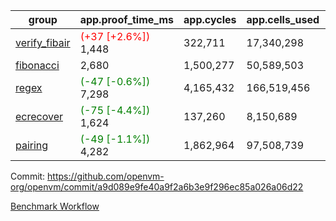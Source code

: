| group | app.proof_time_ms | app.cycles | app.cells_used | leaf.proof_time_ms | leaf.cycles | leaf.cells_used |
| -- | -- | -- | -- | -- | -- | -- |
| [verify_fibair](https://github.com/openvm-org/openvm/blob/benchmark-results/benchmarks-pr/1789/verify_fibair-a9d089e9fe40a9f2a6b3e9f296ec85a026a06d22.md) |<span style='color: red'>(+37 [+2.6%])</span> 1,448 |  322,711 |  17,340,298 |- | - | - |
| [fibonacci](https://github.com/openvm-org/openvm/blob/benchmark-results/benchmarks-pr/1789/fibonacci-a9d089e9fe40a9f2a6b3e9f296ec85a026a06d22.md) | 2,680 |  1,500,277 |  50,589,503 |- | - | - |
| [regex](https://github.com/openvm-org/openvm/blob/benchmark-results/benchmarks-pr/1789/regex-a9d089e9fe40a9f2a6b3e9f296ec85a026a06d22.md) |<span style='color: green'>(-47 [-0.6%])</span> 7,298 |  4,165,432 |  166,519,456 |- | - | - |
| [ecrecover](https://github.com/openvm-org/openvm/blob/benchmark-results/benchmarks-pr/1789/ecrecover-a9d089e9fe40a9f2a6b3e9f296ec85a026a06d22.md) |<span style='color: green'>(-75 [-4.4%])</span> 1,624 |  137,260 |  8,150,689 |- | - | - |
| [pairing](https://github.com/openvm-org/openvm/blob/benchmark-results/benchmarks-pr/1789/pairing-a9d089e9fe40a9f2a6b3e9f296ec85a026a06d22.md) |<span style='color: green'>(-49 [-1.1%])</span> 4,282 |  1,862,964 |  97,508,739 |- | - | - |


Commit: https://github.com/openvm-org/openvm/commit/a9d089e9fe40a9f2a6b3e9f296ec85a026a06d22

[Benchmark Workflow](https://github.com/openvm-org/openvm/actions/runs/15880295623)
